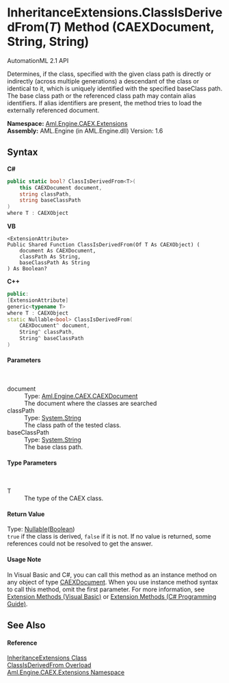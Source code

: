 # InheritanceExtensions.ClassIsDerivedFrom(*T*) Method (CAEXDocument, String, String)
AutomationML 2.1 API 

Determines, if the class, specified with the given class path is directly or indirectly (across multiple generations) a descendant of the class or identical to it, which is uniquely identified with the specified baseClass path. The base class path or the referenced class path may contain alias identifiers. If alias identifiers are present, the method tries to load the externally referenced document.

**Namespace:**&nbsp;<a href="N_Aml_Engine_CAEX_Extensions">Aml.Engine.CAEX.Extensions</a><br />**Assembly:**&nbsp;AML.Engine (in AML.Engine.dll) Version: 1.6

## Syntax

**C#**<br />
``` C#
public static bool? ClassIsDerivedFrom<T>(
	this CAEXDocument document,
	string classPath,
	string baseClassPath
)
where T : CAEXObject

```

**VB**<br />
``` VB
<ExtensionAttribute>
Public Shared Function ClassIsDerivedFrom(Of T As CAEXObject) ( 
	document As CAEXDocument,
	classPath As String,
	baseClassPath As String
) As Boolean?
```

**C++**<br />
``` C++
public:
[ExtensionAttribute]
generic<typename T>
where T : CAEXObject
static Nullable<bool> ClassIsDerivedFrom(
	CAEXDocument^ document, 
	String^ classPath, 
	String^ baseClassPath
)
```


#### Parameters
&nbsp;<dl><dt>document</dt><dd>Type: <a href="T_Aml_Engine_CAEX_CAEXDocument">Aml.Engine.CAEX.CAEXDocument</a><br />The document where the classes are searched</dd><dt>classPath</dt><dd>Type: <a href="https://docs.microsoft.com/dotnet/api/system.string" target="_parent" rel="noopener noreferrer">System.String</a><br />The class path of the tested class.</dd><dt>baseClassPath</dt><dd>Type: <a href="https://docs.microsoft.com/dotnet/api/system.string" target="_parent" rel="noopener noreferrer">System.String</a><br />The base class path.</dd></dl>

#### Type Parameters
&nbsp;<dl><dt>T</dt><dd>The type of the CAEX class.</dd></dl>

#### Return Value
Type: <a href="https://docs.microsoft.com/dotnet/api/system.nullable-1" target="_parent" rel="noopener noreferrer">Nullable</a>(<a href="https://docs.microsoft.com/dotnet/api/system.boolean" target="_parent" rel="noopener noreferrer">Boolean</a>)<br />`true` if the class is derived, `false` if it is not. If no value is returned, some references could not be resolved to get the answer.

#### Usage Note
In Visual Basic and C#, you can call this method as an instance method on any object of type <a href="T_Aml_Engine_CAEX_CAEXDocument">CAEXDocument</a>. When you use instance method syntax to call this method, omit the first parameter. For more information, see <a href="https://docs.microsoft.com/dotnet/visual-basic/programming-guide/language-features/procedures/extension-methods" target="_blank" rel="noopener noreferrer">Extension Methods (Visual Basic)</a> or <a href="https://docs.microsoft.com/dotnet/csharp/programming-guide/classes-and-structs/extension-methods" target="_blank" rel="noopener noreferrer">Extension Methods (C# Programming Guide)</a>.

## See Also


#### Reference
<a href="T_Aml_Engine_CAEX_Extensions_InheritanceExtensions">InheritanceExtensions Class</a><br /><a href="Overload_Aml_Engine_CAEX_Extensions_InheritanceExtensions_ClassIsDerivedFrom">ClassIsDerivedFrom Overload</a><br /><a href="N_Aml_Engine_CAEX_Extensions">Aml.Engine.CAEX.Extensions Namespace</a><br />